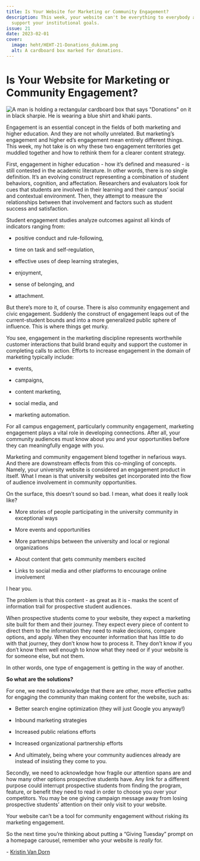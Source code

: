 ```yaml
---
title: Is Your Website for Marketing or Community Engagement?
description: This week, your website can't be everything to everybody and still
  support your institutional goals.
issue: 21
date: 2023-02-01
cover:
  image: heht/HEHT-21-Donations_dukimm.png
  alt: A cardboard box marked for donations.
---
```


Is Your Website for Marketing or Community Engagement?
======================================================

![A man is holding a rectangular cardboard box that says "Donations" on it in black sharpie. He is wearing a blue shirt and khaki pants.](https://buttondown-attachments.s3.us-west-2.amazonaws.com/images/8c78160f-4ba3-4132-9795-47e6cc0a644c.png)

Engagement is an essential concept in the fields of both marketing and higher education. And they are not wholly unrelated. But marketing’s engagement and higher ed’s engagement mean entirely different things. This week, my hot take is on why these two engagement territories get muddled together and how to rethink them for a clearer content strategy.

First, engagement in higher education - how it’s defined and measured - is still contested in the academic literature. In other words, there is no single definition. It’s an evolving construct representing a combination of student behaviors, cognition, and affectation. Researchers and evaluators look for cues that students are involved in their learning and their campus’ social and contextual environment. Then, they attempt to measure the relationships between that involvement and factors such as student success and satisfaction.

Student engagement studies analyze outcomes against all kinds of indicators ranging from:

* positive conduct and rule-following,

* time on task and self-regulation,

* effective uses of deep learning strategies,

* enjoyment,

* sense of belonging, and

* attachment.

But there’s more to it, of course. There is also community engagement and civic engagement. Suddenly the construct of engagement leaps out of the current-student bounds and into a more generalized public sphere of influence. This is where things get murky.

You see, engagement in the marketing discipline represents worthwhile customer interactions that build brand equity and support the customer in completing calls to action. Efforts to increase engagement in the domain of marketing typically include:

* events,

* campaigns,

* content marketing,

* social media, and

* marketing automation.

For all campus engagement, particularly community engagement, marketing engagement plays a vital role in developing connections. After all, your community audiences must know about you and your opportunities before they can meaningfully engage with you.

Marketing and community engagement blend together in nefarious ways. And there are downstream effects from this co-mingling of concepts. Namely, your university website is considered an engagement product in itself. What I mean is that university websites get incorporated into the flow of audience involvement in community opportunities.

On the surface, this doesn’t sound so bad. I mean, what does it really look like?

* More stories of people participating in the university community in exceptional ways

* More events and opportunities

* More partnerships between the university and local or regional organizations

* About content that gets community members excited

* Links to social media and other platforms to encourage online involvement

I hear you.

The problem is that this content - as great as it is - masks the scent of information trail for prospective student audiences.

When prospective students come to your website, they expect a marketing site built for them and their journey. They expect every piece of content to direct them to the information they need to make decisions, compare options, and apply. When they encounter information that has little to do with that journey, they don’t know how to process it. They don’t know if you don’t know them well enough to know what they need or if your website is for someone else, but not them.

In other words, one type of engagement is getting in the way of another.

**So what are the solutions?**

For one, we need to acknowledge that there are other, more effective paths for engaging the community than making content for the website, such as:

* Better search engine optimization (they will just Google you anyway!)

* Inbound marketing strategies

* Increased public relations efforts

* Increased organizational partnership efforts

* And ultimately, being where your community audiences already are instead of insisting they come to you.

Secondly, we need to acknowledge how fragile our attention spans are and how many other options prospective students have. Any link for a different purpose could interrupt prospective students from finding the program, feature, or benefit they need to read in order to choose you over your competitors. You may be one giving campaign message away from losing prospective students’ attention on their only visit to your website.

Your website can’t be a tool for community engagement without risking its marketing engagement.

So the next time you’re thinking about putting a “Giving Tuesday” prompt on a homepage carousel, remember who your website is _really_ for.

\- [Kristin Van Dorn](https://twitter.com/yossariansghost)
